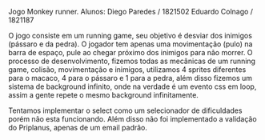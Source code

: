 Jogo Monkey runner.
Alunos: Diego Paredes / 1821502
        Eduardo Colnago / 1821187


O jogo consiste em um running game, seu objetivo é desviar dos inimigos (pássaro e da pedra). O jogador tem apenas uma movimentação (pulo) na barra de espaço,
pule ao chegar próximo dos inimigos para não morrer.
O processo de desenvolvimento, fizemos todas as mecânicas de um running game, colisão, movimentação e inimigos, utilizamos 4 sprites diferentes para o macaco,
4 para o pássaro e 1 para a pedra, além disso fizemos um sistema de background infinito, onde na verdade é um evento css em loop, assim a gente repete o mesmo
background infinitamente.

Tentamos implementar o select como um selecionador de dificuldades porém não esta funcionando.
Além disso não foi implementado a validação do Priplanus, apenas de um email padrão.
